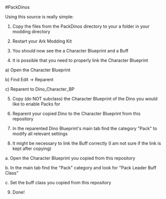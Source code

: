 #PackDinos

Using this source is really simple:

1. Copy the files from the PackDinos directory to your a folder in your modding directory 

2. Restart your Ark Modding Kit

3. You should now see the a Character Blueprint and a Buff 

4. It is possible that you need to properly link the Character Blueprint
  
  a) Open the Character Blueprint 
  
  b) Find Edit -> Reparent 
  
  c) Reparent to Dino_Character_BP

5. Copy (do NOT subclass) the Character Blueprint of the Dino you would like to enable Packs for 

6. Reparent your copied Dino to the Character Blueprint from this repository

7. In the reparented Dino Blueprint's main tab find the category "Pack" to modify all relevant settings 

8. It might be necessary to link the Buff correctly (I am not sure if the link is kept after copying)
 
  a. Open the Character Blueprint you copied from this repository 

  b. In the main tab find the "Pack" category and look for "Pack Leader Buff Class"

  c. Set the buff class you copied from this repository

9. Done!